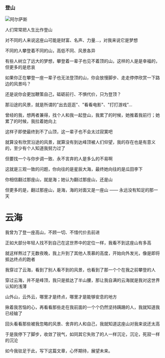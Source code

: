 ### 登山

![阿尔萨斯](https://m1.calibur.tv/FmJzbV0ojJ__q6D1kp3nyiToVHzT)

人们常常把人生比作登山

对不同的人来说这座山可能是财富、名声、力量...，对我来说它是梦想

不同的人攀登着不同的山，高低不同、风景各异

有些人树立了远大的梦想，攀登着一辈子也见不着顶的山，这样的人是是幸福的，但更多的是悲哀

如果你正在攀登一座一辈子也无法登顶的山，你会放慢脚步、走走停停欣赏一下路边的风景吗？

还是说你会更加鞭策自己，砥砺前行、不惧代价，只为登顶？

那沿途的风景，就是所谓的"出去逛逛"、"看看电影"、"打打游戏"...

曾经的我，想两者兼得，找个人和我一起登山，我累了的时候，她推着我前行；她累了的时候，我拉着她向上

这样子即使最终到不了山顶，这一辈子也不会太过寂寞吧

就算没有欣赏沿途的风景，就算没有到达峰顶被人们仰望，我的存在也是有意义的，至少有个人知道我努力过了

但要找一个与你步调一致、永不言弃的人是多么的不易啊

这就是三观一致的问题，你向往的是星辰大海，最终她向往的是瓜田李下

你相信翻过那座山，就是海；她认为翻过那座山，还是山

但更多的是，翻过那座山，是海，海的对面又是一座山 —— 永远没有知足的那一天

# 云海

我曾为了登一座高山，不顾一切、不惜代价去前进

正如大部分年轻人找不到自己在这世界中的定位一样，我看不到这座山有多高

就这样熬过了无数夜晚，我上升到了其他人羡慕的高度，开始向外发光，像是即将抵达终点的跑者

我穿过了云海，看到了别人看不到的风景，也看到了那一个个在我之前攀登的人

穿过云海，并不是峰顶，我只是抵达了半山腰，那让我自满的云海就是我对这世界认知的浅薄

山外山，云外云，哪里才是终点，哪里才是能够安息的地方

揪着我苦恼的心，再看看那些走在我前面的一个个仍然坚持蹒跚的人，我就知道我已经输了

回头看看那些被我忽略的风景、舍弃的人和自己，我就知道这座山对我来说还太高

于是我停下了脚步，收敛了锐气，如同其它失败了的人一样沉沦，沉沦，死寂一样的沉沦

如今我驻足于此，写下这篇文章，心怀期待，展望未来。
